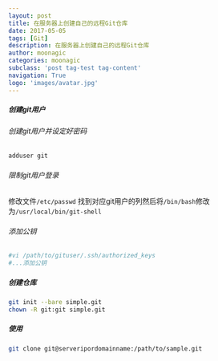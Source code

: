 ```yaml
---
layout: post
title: 在服务器上创建自己的远程Git仓库
date: 2017-05-05
tags: [Git]
description: 在服务器上创建自己的远程Git仓库
author: moonagic
categories: moonagic
subclass: 'post tag-test tag-content'
navigation: True
logo: 'images/avatar.jpg'
---
```


##### 创建git用户
###### 创建git用户并设定好密码
```bash
adduser git
```
###### 限制git用户登录

修改文件`/etc/passwd`
找到对应git用户的列然后将`/bin/bash`修改为`/usr/local/bin/git-shell`

###### 添加公钥
```bash
#vi /path/to/gituser/.ssh/authorized_keys
#...添加公钥
```

##### 创建仓库
```bash
git init --bare simple.git
chown -R git:git simple.git
```
##### 使用
```bash
git clone git@serveripordomainname:/path/to/sample.git
```